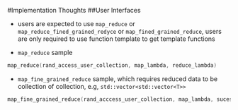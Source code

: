 #Implementation Thoughts
##User Interfaces
- users are expected to use `map_reduce` or `map_reduce_fined_grained_redyce` or `map_fined_grained_reduce`, users are only 
required to use function template to get template functions

- `map_reduce` sample

```cpp
map_reduce(rand_access_user_collection, map_lambda, reduce_lambda)
```

- `map_fine_grained_reduce` sample, which requires reduced data to be collection of collection, e.g, `std::vector<std::vector<T>>`

```cpp
map_fine_grained_reduce(rand_acccess_user_collection, map_lambda, sucess_call_back_lambda, fail_call_back_lambda, flag_lambda)
```
